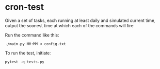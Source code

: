 # cron-test
Given a set of tasks, each running at least daily and simulated current time, output the soonest time at which each of the commands will fire
    
Run the command like this:
```
./main.py HH:MM < config.txt
```

To run the test, initiate:
```
pytest -q tests.py
```

